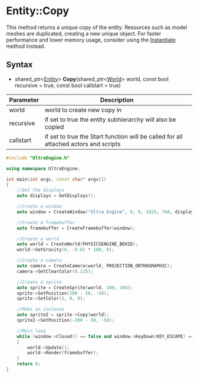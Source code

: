 # Entity::Copy

This method returns a unique copy of the entity. Resources such as model meshes are duplicated, creating a new unique object. For faster performance and lower memory usage, consider using the [Instantiate](Entity_Instantiate.md) method instead.

## Syntax

- shared_ptr<[Entity](Entity.md)\> **Copy**(shared_ptr<[World](World.md)> world, const bool recursive = true, const bool callstart = true)

| Parameter | Description |
| --- | --- |
| world | world to create new copy in | 
| recursive | if set to true the entity subhierarchy will also be copied |
| callstart | if set to true the Start function will be called for all attached actors and scripts |

```c++
#include "UltraEngine.h"

using namespace UltraEngine;

int main(int argc, const char* argv[])
{
    //Get the displays
    auto displays = GetDisplays();

    //Create a window
    auto window = CreateWindow("Ultra Engine", 0, 0, 1024, 768, displays[0], WINDOW_CENTER | WINDOW_TITLEBAR);

    //Create a framebuffer
    auto framebuffer = CreateFramebuffer(window);

    //Create a world
    auto world = CreateWorld(PHYSICSENGINE_BOX2D);
    world->SetGravity(0, -9.81 * 100, 0);

    //Create a camera
    auto camera = CreateCamera(world, PROJECTION_ORTHOGRAPHIC);
    camera->SetClearColor(0.125);

    //Create a sprite
    auto sprite = CreateSprite(world, 100, 100);
    sprite->SetPosition(200 - 50, -50);
    sprite->SetColor(1, 0, 0);

    //Make an instance
    auto sprite2 = sprite->Copy(world);
    sprite2->SetPosition(-200 - 50, -50);

    //Main loop
    while (window->Closed() == false and window->KeyDown(KEY_ESCAPE) == false)
    {
        world->Update();
        world->Render(framebuffer);
    }
    return 0;
}
```
